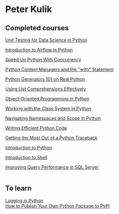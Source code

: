 # Peter Kulik
## Completed courses


[Unit Testing for Data Science in Python](https://www.datacamp.com/statement-of-accomplishment/course/f28b2aa6e66c09e8feb0a703e00f3bf30f3a6ed0)

[Introduction to Airflow in Python](https://www.datacamp.com/statement-of-accomplishment/course/e2f82dd628492ddf18858064f9a262380b91ca57)

[Speed Up Python With Concurrency](https://realpython.com/certificates/58749f73-5837-4bda-b6cf-7068e2f57192/)

[Python Context Managers and the "with" Statement](https://realpython.com/certificates/4b1e7b6f-0ae0-4d10-978b-500a2870a9cf/)

[Python Generators 101 on Real Python](https://realpython.com/certificates/43235829-d567-4c7f-8321-54aa3c390a03/)

[Using List Comprehensions Effectively](https://realpython.com/certificates/de32fb98-3bd2-4b8e-a35c-5140cd233e53/)

[Object-Oriented Programming in Python](https://www.datacamp.com/statement-of-accomplishment/course/586cc8d253296a8c9fc8be5538ed4ef7a2c8078e)

[Working with the Class System in Python](https://www.datacamp.com/statement-of-accomplishment/course/73339b9bddeecb27ae7c642d135ef5eb1ecb61b4)

[Navigating Namespaces and Scope in Python](https://realpython.com/certificates/eb1308cb-b562-4262-90cb-6edaf0249687/)

[Writing Efficient Python Code](https://www.datacamp.com/statement-of-accomplishment/course/bd3eecaed5e5117e0be28b513ddbce40b4da02d0)

[Getting the Most Out of a Python Traceback](https://realpython.com/certificates/097d932a-0e13-4396-804b-0e66136436c1/)

[Introduction to Python](https://www.datacamp.com/statement-of-accomplishment/course/e13f50e513082963f661abbb30ab6bff1fc20c9e)

[Introduction to Shell](https://www.datacamp.com/statement-of-accomplishment/course/fda6ee9bf5935efb364e5fc046e4096f23e9f8d6)

[Improving Query Performance in SQL Server](https://www.datacamp.com/statement-of-accomplishment/course/aeef2dfff6878b695185849781aa936ff947b346)<br/><br/>


## To learn
[Logging in Python](https://realpython.com/courses/logging-python/)<br/>
[How to Publish Your Own Python Package to PyPI](https://realpython.com/lessons/pypi-overview-sample-project-setup/)

